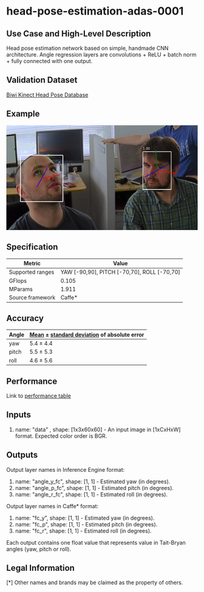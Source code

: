 # head-pose-estimation-adas-0001

## Use Case and High-Level Description

Head pose estimation network based on simple, handmade CNN architecture. Angle regression
layers are convolutions + ReLU + batch norm + fully connected with
one output.

## Validation Dataset

[Biwi Kinect Head Pose Database](https://data.vision.ee.ethz.ch/cvl/gfanelli/head_pose/head_forest.html)

## Example

![](./head-pose-estimation-adas-0001.png)

## Specification

| Metric                | Value                                       |
|-----------------------|---------------------------------------------|
| Supported ranges      | YAW [-90,90], PITCH [-70,70], ROLL [-70,70] |
| GFlops                | 0.105                                       |
| MParams               | 1.911                                       |
| Source framework      | Caffe*                                      |

## Accuracy

| Angle |  [Mean](https://en.wikipedia.org/wiki/Mean_absolute_error) ± [standard deviation](https://en.wikipedia.org/wiki/Standard_deviation) of absolute error |
|-------|-------------------------------------------------------------------------------------------------------------------------------------------------------|
| yaw   |  5.4 ± 4.4                                                                                                                                            |
| pitch |  5.5 ± 5.3                                                                                                                                            |
| roll  |  4.6 ± 5.6                                                                                                                                            |

## Performance
Link to [performance table](https://software.intel.com/en-us/openvino-toolkit/benchmarks)

## Inputs

1. name: "data" , shape: [1x3x60x60] - An input image in [1xCxHxW] format. Expected color order is BGR.

## Outputs

Output layer names in Inference Engine format:

1. name: "angle_y_fc", shape: [1, 1] - Estimated yaw (in degrees).
2. name: "angle_p_fc", shape: [1, 1] - Estimated pitch (in degrees).
3. name: "angle_r_fc", shape: [1, 1] - Estimated roll (in degrees).

Output layer names in Caffe* format:

1. name: "fc_y", shape: [1, 1] - Estimated yaw (in degrees).
2. name: "fc_p", shape: [1, 1] - Estimated pitch (in degrees).
3. name: "fc_r", shape: [1, 1] - Estimated roll (in degrees).


Each output contains one float value that represents value in Tait-Bryan angles
(yaw, pitсh or roll).

## Legal Information
[*] Other names and brands may be claimed as the property of others.
